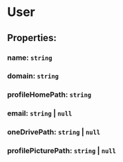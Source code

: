 # **User**
## **Properties**:
### name: `string`
### domain: `string`
### profileHomePath: `string`
### email: `string` | `null`
### oneDrivePath: `string` | `null`
### profilePicturePath: `string` | `null`